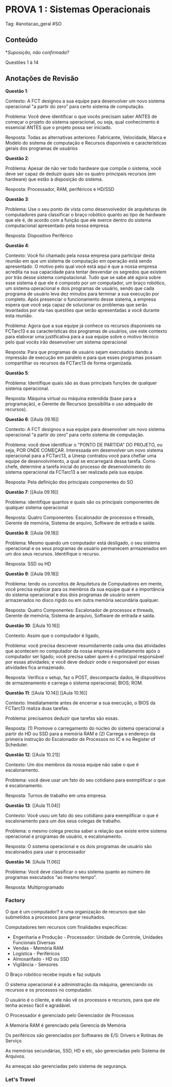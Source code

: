 # PROVA 1 : Sistemas Operacionais

Tag: #anotacao_geral #SO

## Conteúdo

**Suposição, não confirmada?*

Questões 1 à 14

## Anotações de Revisão

**Questão 1**:

Contexto: A FCT designou a sua equipe para desenvolver um novo sistema operacional "a partir do zero" para certo sistema de computação.

Problema: Você deve identificar o que vocês precisam saber ANTES de começar o projeto do sistema operacional, ou seja, qual conhecimento é essencial ANTES que o projeto possa ser iniciado.

Resposta: Todas as alternativas anteriores: Fabricante, Velocidade, Marca e Modelo do sistema de computação e Recursos disponíveis e características gerais dos programas de usuários  

**Questão 2**:

Problema: Apesar de não ver todo hardware que compõe o sistema, você deve ser capaz de deduzir quais são os quatro principais recursos (em hardware) que estão à disposição do sistema.  

Resposta: Processador, RAM, periféricos e HD/SSD  

**Questão 3**:

Problema: Use o seu ponto de vista como desenvolvedor de arquiteturas de computadores para classificar o braço robótico quanto ao tipo de hardware que ele é, de acordo com a função que ele exerce dentro do sistema computacional apresentado pela nossa empresa.  

Resposta: Dispositivo Periférico  

**Questão 4**:

Contexto: Você foi chamado pela nossa empresa para participar desta reunião em que um sistema de computação em operação está sendo apresentado. O motivo pelo qual você está aqui é que a nossa empresa acredita na sua capacidade para tentar desvendar os segredos que existem por trás desse sistema computacional. Tudo que se sabe até agora sobre esse sistema é que ele é composto por um computador, um braço robótico, um sistema operacional e dois programas de usuário, sendo que cada programa de usuário leva dez minutos para terminar a sua execução por completo. Após presenciar o funcionamento desse sistema, a empresa espera que você seja capaz de solucionar os problemas que serão levantados por ela nas questões que serão apresentadas a você durante esta reunião.  

Problema: Agora que a sua equipe já conhece os recursos disponíveis na FCTarc13 e as características dos programas de usuários, use este contexto para elaborar uma justificativa para a sua equipe sobre o motivo técnico pelo qual vocês irão desenvolver um sistema operacional  

Resposta: Para que programas de usuário sejam executados dando a impressão de execução em paralelo e para que esses programas possam compartilhar os recursos da FCTarc13 de forma organizada.  

**Questão 5**:

Problema: Identifique quais são as duas principais funções de qualquer sistema operacional.  

Resposta: Máquina virtual ou máquina estendida (base para a programação), e Gerente de Recursos (possibilita o uso adequado de recursos).  

**Questão 6**: [[Aula 09.16]]

Contexto: A FCT designou a sua equipe para desenvolver um novo sistema operacional “a partir do zero” para certo sistema de computação.

Problema: você deve identificar o "PONTO DE PARTIDA" DO PROJETO, ou seja, POR ONDE COMEÇAR. Interessada em desenvolver um novo sistema operacional para a FCTarc13, a Unesp contratou você para chefiar uma equipe de desenvolvimento, a qual se encarregará dessa tarefa. Como chefe, determine a tarefa inicial do processo de desenvolvimento do sistema operacional da FCTarc13 a ser realizada pela sua equipe.  

Resposta: Pela definição dos principais componentes do SO  

**Questão 7**: [[Aula 09.16]]

Problema: identifique quantos e quais são os principais componentes de qualquer sistema operacional  

Resposta: Quatro Componentes: Escalonador de processos e threads, Gerente de memória, Sistema de arquivo, Software de entrada e saída.  

**Questão 8**: [[Aula 09.18]]

Problema: Mesmo quando um computador está desligado, o seu sistema operacional e os seus programas de usuário permanecem armazenados em um dos seus recursos. Identifique o recurso.  

Resposta: SSD ou HD  

**Questão 9**: [[Aula 09.18]]

Problema: tendo os conceitos de Arquitetura de Computadores em mente, você precisa explicar para os membros da sua equipe qual é a importância do sistema operacional e dos dois programas de usuário serem armazenados no disco rígido ou em outra memória secundária qualquer.  

Resposta:  Quatro Componentes: Escalonador de processos e threads, Gerente de memória, Sistema de arquivo, Software de entrada e saída.

**Questão 10**: [[Aula 10.16]]

Contexto: Assim que o computador é ligado,  

Problema: você precisa descrever resumidamente cada uma das atividades que acontecem no computador da nossa empresa imediatamente após o computador ser ligado; você precisa saber quem é o principal responsável por essas atividades; e você deve deduzir onde o responsável por essas atividades fica armazenado.  

Resposta:  Verifica o setup, faz o POST, descompacta dados, lê dispositivos de armazenamento e carrega o sistema operacional; BIOS; ROM.

**Questão 11**: [[Aula 10.14]] [[Aula 10.16]]

Contexto: Imediatamente antes de encerrar a sua execução, o BIOS da FCTarc13 realiza duas tarefas.  

Problema: precisamos deduzir que tarefas são essas.  

Resposta:  (1) Promove o carregamento do núcleo do sistema operacional a partir do HD ou SSD para a memória RAM e (2) Carrega o endereço da primeira instrução do Escalonador de Processos no IC e no Register of Scheduler.

**Questão 12**: [[Aula 10.21]]

Contexto: Um dos membros da nossa equipe não sabe o que é escalonamento.  

Problema: você deve usar um fato do seu cotidiano para exemplificar o que é escalonamento.  

Resposta:  Turnos de trabalho em uma empresa.

**Questão 13**: [[Aula 11.04]]

Contexto: Você usou um fato do seu cotidiano para exemplificar o que é escalonamento para um dos seus colegas de trabalho.  

Problema: o mesmo colega precisa saber a relação que existe entre  sistema operacional e programas de usuário, e escalonamento.

Resposta:  O sistema operacional e os dois programas de usuário são escalonados para usar o processador

**Questão 14**: [[Aula 11.06]]

Problema: Você deve classificar o seu sistema quanto ao número de programas executados “ao mesmo tempo”.  

Resposta: Multiprogramado

### Factory

O que é um computador? é uma organização de recursos que são submetidos a processos para gerar resultados.

Computadores tem recursos com finalidades específicas:

* Engenharia e Produção - Processador: Unidade de Controle, Unidades Funcionais Diversas
* Vendas - Memória RAM
* Logística - Periféricos
* Almoxarifado - HD ou SSD
* Vigilância - Sensores

O Braço robótico recebe inputs e faz outputs

O sistema operacional é a administração da máquina, gerenciando os recursos e os processos no computador.

O usuário é o cliente, e ele não vê os processos e recursos, para que ele tenha acesso fácil e agradável.

O Processador é gerenciado pelo Gerenciador de Processos

A Memória RAM é gerenciado pela Gerencia de Memória

Os periféricos são gerenciados por Softwares de E/S: Drivers e Rotinas de Serviço

As memórias secundárias, SSD, HD e etc, são gerenciadas pelo Sistema de Arquivos.

As ameaças são gerenciadas pelo sistema de segurança.

### Let's Travel
